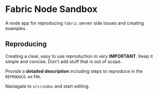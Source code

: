 # Fabric Node Sandbox

A node app for reproducing `fabric` server side issues and creating examples.

## Reproducing

Creating a clear, easy to use reproduction in very **IMPORTANT**.
Keep it simple and concise.
Don't add stuff that is out of scope.

Provide a **detailed description** including steps to reproduce in the `REPRODUCE.md` file.

Naviagate to `src/index` and start editing.

